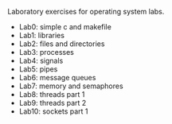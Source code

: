 Laboratory exercises for operating system labs.
- Lab0: simple c and makefile
- Lab1: libraries
- Lab2: files and directories
- Lab3: processes
- Lab4: signals
- Lab5: pipes
- Lab6: message queues
- Lab7: memory and semaphores
- Lab8: threads part 1
- Lab9: threads part 2
- Lab10: sockets part 1
